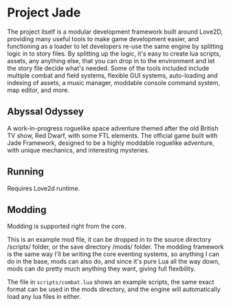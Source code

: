 # Project Jade
The project itself is a modular development framework built around Love2D, providing many useful tools to make game development easier, and functioning as a loader to let developers re-use the same engine by splitting logic in to story files. By splitting up the logic, it's easy to create lua scripts, assets, any anything else, that you can drop in to the environment and let the story file decide what's needed.
Some of the tools included include multiple combat and field systems, flexible GUI systems, auto-loading and indexing of assets, a music manager, moddable console command system, map editor, and more.

## Abyssal Odyssey
A work-in-progress roguelike space adventure themed after the old British TV show, Red Dwarf, with some FTL elements.
The official game built with Jade Framework, designed to be a highly moddable roguelike adventure, with unique mechanics, and interesting mysteries.

## Running
Requires Love2d runtime.

## Modding
Modding is supported right from the core.

This is an example mod file, it can be dropped in to the source directory /scripts/ folder, or the save directory /mods/ folder. The modding framework is the same way I'll be writing the core eventing systems, so anything I can do in the base, mods can also do, and since it's pure Lua all the way down, mods can do pretty much anything they want, giving full flexibility.

The file in `scripts/combat.lua` shows an example scripts, the same exact format can be used in the mods directory, and the engine will automatically load any lua files in either.
